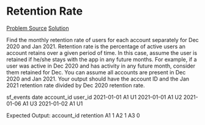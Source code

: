 # Retention Rate

[Problem Source](https://platform.stratascratch.com/coding/2053-retention-rate?code_type=1)
[Solution](solutions/009_retention_rate.sql)

Find the monthly retention rate of users for each account separately for Dec 2020 and Jan 2021. Retention rate is the percentage of active users an account retains over a given period of time. In this case, assume the user is retained if he/she stays with the app in any future months. For example, if a user was active in Dec 2020 and has activity in any future month, consider them retained for Dec. You can assume all accounts are present in Dec 2020 and Jan 2021. Your output should have the account ID and the Jan 2021 retention rate divided by Dec 2020 retention rate.

sf_events
date account_id user_id
2021-01-01 A1 U1
2021-01-01 A1 U2
2021-01-06 A1 U3
2021-01-02 A1 U1

Expected Output:
account_id retention
A1 1
A2 1
A3 0
